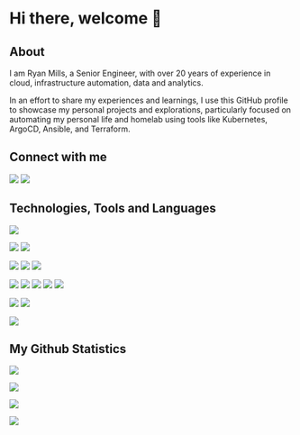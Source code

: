 # Hi there, welcome 👋

## About

I am Ryan Mills, a Senior Engineer, with over 20 years of experience in cloud, infrastructure automation, data and analytics.

In an effort to share my experiences and learnings, I use this GitHub profile to showcase my personal projects and explorations, particularly focused on automating my personal life and homelab using tools like Kubernetes, ArgoCD, Ansible, and Terraform. 

## Connect with me

[![](https://img.shields.io/badge/-LinkedIn-informational?style=for-the-badge&logo=linkedin&logoColor=white&color=blue)](https://www.linkedin.com/in/ryan-mills-bab71772/)
[![](https://img.shields.io/badge/-Email-informational?style=for-the-badge&logo=gmail&logoColor=white&color=blue)](mailto:rm.rcmills@gmail.com)


## Technologies, Tools and Languages

[![](https://img.shields.io/badge/Cloud-Google_Cloud-informational?style=for-the-badge&logo=google-cloud&logoColor=white&color=blue)](https://cloud.google.com/)

![](https://img.shields.io/badge/Editor-VS_Code-informational?style=for-the-badge&logo=visual-studio-code&logoColor=white&color=blue)
![](https://img.shields.io/badge/Editor-NeoVim-informational?style=for-the-badge&logo=neovim&logoColor=white&color=blue)

![](https://img.shields.io/badge/OS-Linux-informational?style=for-the-badge&logo=linux&logoColor=white&color=blue)
![](https://img.shields.io/badge/OS-Arch-informational?style=for-the-badge&logo=archlinux&logoColor=white&color=blue)
![](https://img.shields.io/badge/OS-MacOS-informational?style=for-the-badge&logo=apple&logoColor=white&color=blue)

![](https://img.shields.io/badge/Code-Golang-informational?style=for-the-badge&logo=go&logoColor=white&color=blue)
![](https://img.shields.io/badge/Code-Zig-informational?style=for-the-badge&logo=zig&logoColor=white&color=blue)
![](https://img.shields.io/badge/Code-Python-informational?style=for-the-badge&logo=python&logoColor=white&color=blue)
![](https://img.shields.io/badge/Code-JavaScript-informational?style=for-the-badge&logo=javascript&logoColor=white&color=blue)
![](https://img.shields.io/badge/Code-C%23-informational?style=for-the-badge&logo=c-sharp&logoColor=white&color=blue)

![](https://img.shields.io/badge/Shell-Bash-informational?style=for-the-badge&logo=gnu-bash&logoColor=white&color=blue)
![](https://img.shields.io/badge/Shell-Zsh-informational?style=for-the-badge&logo=gnu-bash&logoColor=white&color=blue)

![](https://img.shields.io/badge/Tools-Kubernetes-informational?style=for-the-badge&logo=kubernetes&logoColor=white&color=blue)


## My Github Statistics

<p><img src="https://profile-counter.glitch.me/ryamill/count.svg"/></p>
<p><img src="https://github-readme-stats.vercel.app/api/top-langs/?username=ryamill&theme=tokyonight&count_private=true&langs_count=8&size_weight=0.5&count_weight=0.5&layout=compact&card_width=466"/></p>
<p><img src="https://github-readme-stats.vercel.app/api?username=ryamill&theme=tokyonight&count_private=true&show_icons=true&rank_icon=github"/></p>
<p><img src="https://streak-stats.demolab.com/?user=ryamill&theme=tokyonight&count_private=true" /></p>
